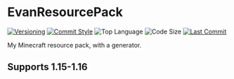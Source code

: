 # EvanResourcePack

[![Versioning](https://img.shields.io/badge/versioning-semantic-brightgreen.svg?style=flat)](https://semver.org/)
[![Commit Style](https://img.shields.io/badge/commit_style-gitmoji-yellow.svg?style=flat)](https://gitmoji.carloscuesta.me/)
![Top Language](https://img.shields.io/github/languages/top/evaneliasyoung/lanzar.svg?style=flat)
![Code Size](https://img.shields.io/github/languages/code-size/evaneliasyoung/lanzar.svg?style=flat)
[![Last Commit](https://img.shields.io/github/last-commit/evaneliasyoung/lanzar.svg?style=flat)](https://github.com/evaneliasyoung/lanzar/commit/master)

My Minecraft resource pack, with a generator.

## Supports 1.15-1.16
